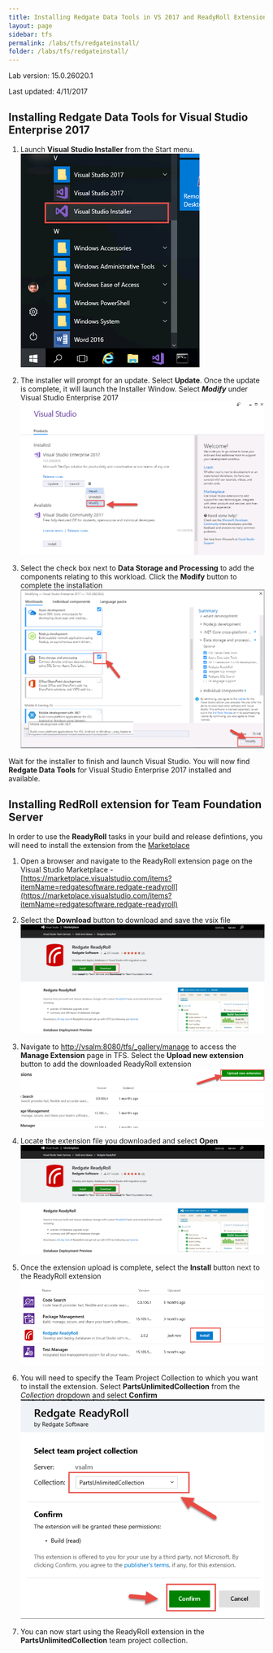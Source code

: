 ```yaml
---
title: Installing Redgate Data Tools in VS 2017 and ReadyRoll Extension for Team Foundation Server
layout: page
sidebar: tfs
permalink: /labs/tfs/redgateinstall/
folder: /labs/tfs/redgateinstall/
---
```


Lab version: 15.0.26020.1

Last updated: 4/11/2017

## Installing Redgate Data Tools for Visual Studio Enterprise 2017

1. Launch **Visual Studio Installer** from the Start menu.        
    <img src="images/vsinstaller.png" />

1. The installer will prompt for an update. Select **Update**. Once the update is complete, it will launch the Installer Window. Select ***Modify*** under Visual Studio Enterprise 2017         
    <img src="images/vsupdate.png" />

1.	Select the check box next to **Data Storage and Processing** to add the components relating to this workload. Click the **Modify** button to complete the installation
    <img src="images/vsselectdataworkload.png" />

Wait for the installer to finish and launch Visual Studio. You will now find **Redgate Data Tools** for Visual Studio Enterprise 2017 installed and available.


## Installing RedRoll extension for Team Foundation Server

In order to use the **ReadyRoll** tasks in your build and release defintions, you will need to install the extension from the [Marketplace](https://marketplace.visualstudio.com/)

1. Open a browser and navigate to the ReadyRoll extension page on the Visual Studio Marketplace - [https://marketplace.visualstudio.com/items?itemName=redgatesoftware.redgate-readyroll](https://marketplace.visualstudio.com/items?itemName=redgatesoftware.redgate-readyroll)

1. Select the **Download** button to download and save the vsix file 
    <img src="images/rrextension.png" />

1. Navigate to [http://vsalm:8080/tfs/_gallery/manage](http://vsalm:8080/tfs/_gallery/manage) to access the **Manage Extension** page in TFS. Select the **Upload new extension** button to add the downloaded ReadyRoll extension
    <img src="images/uploadextension.png" />    

1. Locate the extension file you downloaded and select **Open**
    <img src="images/rrextension.png" />   

1. Once the extension upload is complete, select the **Install** button next to the ReadyRoll extension
    <img src="images/installtfsextension.png" />

1. You will need to specify the Team Project Collection to which you want to install the extension. Select **PartsUnlimitedCollection** from the *Collection* dropdown and select **Confirm**
    <img src="images/confirminstall.png" />

1. You can now start using the ReadyRoll extension in the **PartsUnlimitedCollection** team project collection.

